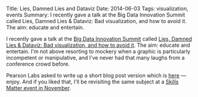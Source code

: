 Title: Lies, Damned Lies and Dataviz
Date: 2014-06-03
Tags: visualization, events
Summary: I recently gave a talk at the Big Data Innovation Summit called Lies, Damned Lies & Dataviz: Bad visualization, and how to avoid it. The aim: educate and entertain.

I recently gave a talk at the [Big Data Innovation Summit](http://theinnovationenterprise.com/summits/big-data-innovation-summit-london-2014/) called [Lies, Damned Lies & Dataviz: Bad visualization, and how to avoid it](http://www.slideshare.net/AndrewClegg1/lies-damned-lies-dataviz). The aim: educate and entertain. I'm not above resorting to mockery when a graphic is particularly incompetent or manipulative, and I've never had that many laughs from a conference crowd before.

Pearson Labs asked to write up a short blog post version which is [here](http://labs.pearson.com/lies-damned-lies-dataviz-when-data-visualization-goes-wrong/) &mdash; enjoy. And if you liked that, I'll be revisiting the same subject at a [Skills Matter event in November](https://skillsmatter.com/conferences/1959-big-data-exchange-2014#program).


